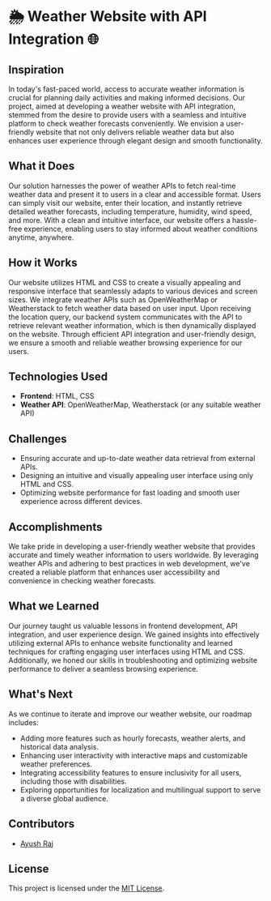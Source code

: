 # 🌦️ Weather Website with API Integration 🌐

## Inspiration

In today's fast-paced world, access to accurate weather information is crucial for planning daily activities and making informed decisions. Our project, aimed at developing a weather website with API integration, stemmed from the desire to provide users with a seamless and intuitive platform to check weather forecasts conveniently. We envision a user-friendly website that not only delivers reliable weather data but also enhances user experience through elegant design and smooth functionality.

## What it Does

Our solution harnesses the power of weather APIs to fetch real-time weather data and present it to users in a clear and accessible format. Users can simply visit our website, enter their location, and instantly retrieve detailed weather forecasts, including temperature, humidity, wind speed, and more. With a clean and intuitive interface, our website offers a hassle-free experience, enabling users to stay informed about weather conditions anytime, anywhere.

## How it Works

Our website utilizes HTML and CSS to create a visually appealing and responsive interface that seamlessly adapts to various devices and screen sizes. We integrate weather APIs such as OpenWeatherMap or Weatherstack to fetch weather data based on user input. Upon receiving the location query, our backend system communicates with the API to retrieve relevant weather information, which is then dynamically displayed on the website. Through efficient API integration and user-friendly design, we ensure a smooth and reliable weather browsing experience for our users.

## Technologies Used

- **Frontend**: HTML, CSS
- **Weather API**: OpenWeatherMap, Weatherstack (or any suitable weather API)
  
## Challenges

- Ensuring accurate and up-to-date weather data retrieval from external APIs.
- Designing an intuitive and visually appealing user interface using only HTML and CSS.
- Optimizing website performance for fast loading and smooth user experience across different devices.

## Accomplishments

We take pride in developing a user-friendly weather website that provides accurate and timely weather information to users worldwide. By leveraging weather APIs and adhering to best practices in web development, we've created a reliable platform that enhances user accessibility and convenience in checking weather forecasts.

## What we Learned

Our journey taught us valuable lessons in frontend development, API integration, and user experience design. We gained insights into effectively utilizing external APIs to enhance website functionality and learned techniques for crafting engaging user interfaces using HTML and CSS. Additionally, we honed our skills in troubleshooting and optimizing website performance to deliver a seamless browsing experience.

## What's Next

As we continue to iterate and improve our weather website, our roadmap includes:
- Adding more features such as hourly forecasts, weather alerts, and historical data analysis.
- Enhancing user interactivity with interactive maps and customizable weather preferences.
- Integrating accessibility features to ensure inclusivity for all users, including those with disabilities.
- Exploring opportunities for localization and multilingual support to serve a diverse global audience.

## Contributors

- [Ayush Raj](https://github.com/Ayushomega14)

## License

This project is licensed under the [MIT License](LICENSE).
